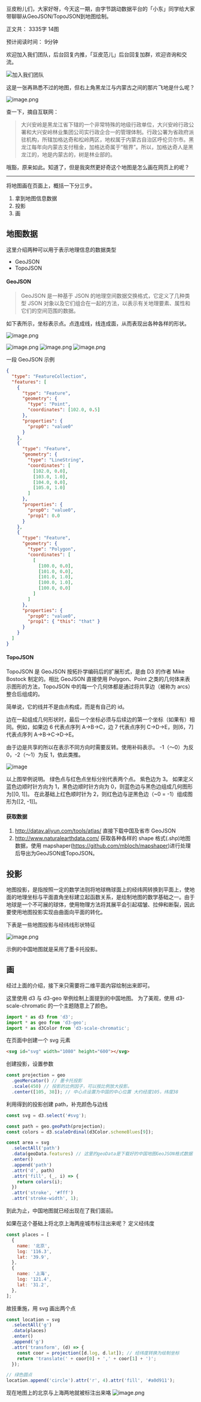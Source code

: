 豆皮粉儿们，大家好呀，今天这一期，由字节跳动数据平台的「小东」同学给大家带聊聊从GeoJSON/TopoJSON到地图绘制。

正文共： 3335字 14图

预计阅读时间： 9分钟

欢迎加入我们团队，后台回复内推，「豆皮范儿」后台回复加群，欢迎咨询和交流。

![加入我们团队](https://cdn.nlark.com/yuque/0/2021/png/276016/1630985148011-e6b92f21-a241-4dc1-9379-ce3d48027ca0.png?date=1630985149439)


这是一张再熟悉不过的地图，但右上角黑龙江与内蒙古之间的那片飞地是什么呢？

![image.png](https://tech-proxy.bytedance.net/tos/images/1585641053229_d4f8d2892c8e95d14b760464a931a321.png)

查一下，摘自互联网：

> 大兴安岭是黑龙江省下辖的一个非常特殊的地级行政单位，大兴安岭行政公署和大兴安岭林业集团公司实行政企合一的管理体制。行政公署为省政府派驻机构，所辖加格达奇和松岭两区，地权属于内蒙古自治区呼伦贝尔市。黑龙江每年向内蒙古支付租金，加格达奇属于“租界”。所以，加格达奇人是黑龙江的，地是内蒙古的，树是林业部的。

哦豁，原来如此。知道了，但是我突然更好奇这个地图是怎么画在网页上的呢？

---

将地图画在页面上，概括一下分三步。

1. 拿到地图信息数据
2. 投影
3. 画

## 地图数据

这里介绍两种可以用于表示地理信息的数据类型

- GeoJSON
- TopoJSON

#### GeoJSON

> GeoJSON 是一种基于 JSON 的地理空间数据交换格式，它定义了几种类型 JSON 对象以及它们组合在一起的方法，以表示有关地理要素、属性和它们的空间范围的数据。

如下表所示，坐标表示点。点连成线，线连成面，从而表现出各种各样的形状。

![image.png](https://tech-proxy.bytedance.net/tos/images/1585641114592_490e70a46c597ce4b52ddb1e007c1c68.png)

![image.png](https://tech-proxy.bytedance.net/tos/images/1585641176735_7ab84eb8388a13ffe56579347bf1f61e.png)
![image.png](https://tech-proxy.bytedance.net/tos/images/1585641204859_7c3523f58423e4fc6598d3efb2650305.png)
![image.png](https://tech-proxy.bytedance.net/tos/images/1585641231435_5d1aed537d861a695007c6e24ebbff17.png)

一段 GeoJSON 示例

```json
{
  "type": "FeatureCollection",
  "features": [
    {
      "type": "Feature",
      "geometry": {
        "type": "Point",
        "coordinates": [102.0, 0.5]
      },
      "properties": {
        "prop0": "value0"
      }
    },
    {
      "type": "Feature",
      "geometry": {
        "type": "LineString",
        "coordinates": [
          [102.0, 0.0],
          [103.0, 1.0],
          [104.0, 0.0],
          [105.0, 1.0]
        ]
      },
      "properties": {
        "prop0": "value0",
        "prop1": 0.0
      }
    },
    {
      "type": "Feature",
      "geometry": {
        "type": "Polygon",
        "coordinates": [
          [
            [100.0, 0.0],
            [101.0, 0.0],
            [101.0, 1.0],
            [100.0, 1.0],
            [100.0, 0.0]
          ]
        ]
      },
      "properties": {
        "prop0": "value0",
        "prop1": { "this": "that" }
      }
    }
  ]
}
```

#### TopoJSON

TopoJSON 是 GeoJSON 按拓扑学编码后的扩展形式，是由 D3 的作者 Mike Bostock 制定的。相比 GeoJSON 直接使用 Polygon、Point 之类的几何体来表示图形的方法，TopoJSON 中的每一个几何体都是通过将共享边（被称为 arcs）整合后组成的。

简单说，它的线并不是由点构成，而是有自己的 id。

边在一起组成几何形状时，最后一个坐标必须与后续边的第一个坐标（如果有）相同。例如，如果边 6 代表点序列 A→B→C，边 7 代表点序列 C→D→E，则[6，7]代表点序列 A→B→C→D→E。

由于边是共享的所以在表示不同方向时需要反转。使用补码表示。 -1（〜0）为反 0，-2（〜1）为反 1，依此类推。

![image](https://tech-proxy.bytedance.net/tos/images/1585641259750_300910ec23015c255d6f955d52a755b8)

以上图举例说明。
绿色点与红色点坐标分别代表两个点。
紫色边为 3。
如果定义蓝色边顺时针方向为 1，黑色边顺时针方向为 0，则蓝色边与黑色边组成几何图形为[[0, 1]]。
在此基础上红色顺时针为 2，则红色边与逆黑色边（~0 = -1）组成图形为[[2, -1]]。

#### 获取数据

1. http://datav.aliyun.com/tools/atlas/ 直接下载中国及省市 GeoJSON
2. http://www.naturalearthdata.com/ 获取各种各样的 shape 格式(.shp)地图数据，使用 mapshaper(https://github.com/mbloch/mapshaper)进行处理后导出为GeoJSON或TopoJSON。

## 投影

地图投影，是指按照一定的数学法则将地球椭球面上的经纬网转换到平面上，使地面的地理坐标与平面直角坐标建立起函数关系，是绘制地图的数学基础之一。由于地球是一个不可展的球体，使用物理方法将其展平会引起褶皱、拉伸和断裂，因此要使用地图投影实现由曲面向平面的转化。

下表是一些地图投影与经纬线形状特征

![image.png](https://tech-proxy.bytedance.net/tos/images/1629798282992_851dffe75825a8a90e58c2d2744982ca.png)

示例的中国地图就是采用了墨卡托投影。

## 画

经过上面的介绍，接下来只需要将二维平面内容绘制出来即可。

这里使用 d3 与 d3-geo 举例绘制上面提到的中国地图。
为了美观，使用 d3-scale-chromatic 的一个主题随意上了颜色。

```javascript
import * as d3 from 'd3';
import * as geo from 'd3-geo';
import * as d3Color from 'd3-scale-chromatic';
```

在页面中创建一个 svg 元素

```html
<svg id="svg" width="1080" height="600"></svg>
```

创建投影，设置参数

```javascript
const projection = geo
  .geoMercator() // 墨卡托投影
  .scale(450) // 投影的比例因子，可以按比例放大投影。
  .center([105, 38]); // 中心点设置为中国的中心位置 大约经度105，纬度38
```

利用得到的投影创建 path，补充颜色与边线

```javascript
const svg = d3.select('#svg');

const path = geo.geoPath(projection);
const colors = d3.scaleOrdinal(d3Color.schemeBlues[9]);

const area = svg
  .selectAll('path')
  .data(geoData.features) // 这里的geoData是下载好的中国地图GeoJSON格式数据
  .enter()
  .append('path')
  .attr('d', path)
  .attr('fill', (_, i) => {
    return colors(i);
  })
  .attr('stroke', '#fff')
  .attr('stroke-width', 1);
```

到此为止，中国地图就已经出现在了我们面前。

如果在这个基础上将北京上海两座城市标注出来呢？
定义经纬度

```javascript
const places = [
  {
    name: '北京',
    log: '116.3',
    lat: '39.9',
  },
  {
    name: '上海',
    log: '121.4',
    lat: '31.2',
  },
];
```

故技重施，用 svg 画出两个点

```javascript
const location = svg
  .selectAll('g')
  .data(places)
  .enter()
  .append('g')
  .attr('transform', (d) => {
    const coor = projection([d.log, d.lat]); // 经纬度转换为绘制坐标
    return 'translate(' + coor[0] + ',' + coor[1] + ')';
  });

// 绿色圆点
location.append('circle').attr('r', 4).attr('fill', '#a0d911');
```

现在地图上的北京与上海两地就被标注出来咯
![image.png](https://tech-proxy.bytedance.net/tos/images/1585641588757_3e99e6bb17c92be32d68dd1ab5a668a8.png)


